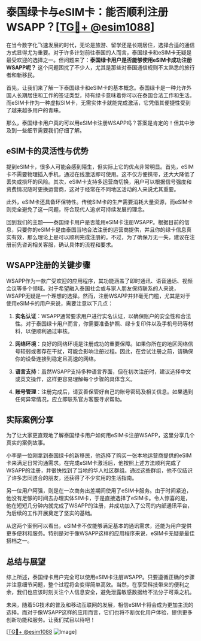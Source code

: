 # 泰国绿卡与eSIM卡：能否顺利注册WSAPP？[[TG💪+ @esim1088](https://t.me/s/esim1088)]

在当今数字化飞速发展的时代，无论是旅游、留学还是长期居住，选择合适的通信方式显得尤为重要。对于许多计划前往泰国的人而言，泰国绿卡和eSIM卡无疑是最受欢迎的选择之一。但问题来了：**泰国绿卡用户是否能够使用eSIM卡成功注册WSAPP呢？** 这个问题困扰了不少人，尤其是那些对泰国通信规则不太熟悉的旅行者和新移民。

首先，让我们来了解一下泰国绿卡和eSIM卡的基本概念。泰国绿卡是一种允许外国人长期居住和工作的签证类型，持有绿卡意味着你可以在泰国合法工作和生活。而eSIM卡作为一种虚拟SIM卡，无需实体卡就能完成激活，它凭借其便捷性受到了越来越多用户的青睐。

那么，泰国绿卡用户真的可以用eSIM卡注册WSAPP吗？答案是肯定的！但其中涉及到一些细节需要我们仔细了解。

## eSIM卡的灵活性与优势

提到eSIM卡，很多人可能会感到陌生，但实际上它的优点非常明显。首先，eSIM卡不需要物理插入手机，通过在线激活即可使用。这不仅方便携带，还大大降低了丢失或损坏的风险。其次，eSIM卡支持多运营商切换，用户可以根据信号强度和资费情况随时更换运营商，这对于经常在不同地区活动的人来说尤其重要。

此外，eSIM卡还具备环保特性。传统SIM卡的生产需要消耗大量资源，而eSIM卡则完全避免了这一问题，符合现代人追求可持续发展的理念。

回到我们的主题——泰国绿卡用户是否能用eSIM卡注册WSAPP。根据目前的信息，只要你的eSIM卡是由泰国当地合法注册的运营商提供，并且你的绿卡信息真实有效，那么理论上是可以顺利完成注册的。不过，为了确保万无一失，建议在注册前先咨询相关客服，确认具体的流程和要求。

## WSAPP注册的关键步骤

WSAPP作为一款广受欢迎的应用程序，其功能涵盖了即时通讯、语音通话、视频会议等多个领域。对于希望融入泰国社会或与家人朋友保持联系的人来说，WSAPP无疑是一个理想的选择。然而，注册WSAPP并非毫无门槛，尤其是对于使用eSIM卡的用户来说，需要注意以下几点：

1. **实名认证**：WSAPP通常要求用户进行实名认证，以确保账户的安全性和合法性。对于泰国绿卡用户而言，你需要准备护照、绿卡复印件以及手机号码等材料，以便顺利通过审核。

2. **网络环境**：良好的网络环境是注册成功的重要保障。如果你所在的地区网络信号较弱或者存在干扰，可能会影响注册过程。因此，在尝试注册之前，请确保你的设备连接到稳定且高速的网络。

3. **语言支持**：虽然WSAPP支持多种语言界面，但在初次注册时，建议选择中文或英文操作，这样更容易理解每个步骤的具体含义。

4. **账号管理**：注册完成后，请妥善保管好自己的账号密码及相关信息。如果遇到任何异常情况，应立即联系官方客服寻求帮助。

## 实际案例分享

为了让大家更直观地了解泰国绿卡用户如何用eSIM卡注册WSAPP，这里分享几个真实的案例故事。

小李是一位刚拿到泰国绿卡的新移民，他选择了购买一张本地运营商提供的eSIM卡来满足日常沟通需求。在完成eSIM卡激活后，他按照上述方法顺利完成了WSAPP的注册，并很快找到了当地的华人社区群组。通过这些群组，他不仅结识了许多志同道合的朋友，还获得了不少实用的生活指南。

另一位用户阿强，则是在一次商务出差期间使用了eSIM卡服务。由于时间紧迫，他没有足够的时间去办理实体SIM卡，于是直接选择了eSIM卡。令人惊喜的是，他在短短几分钟内就完成了WSAPP的注册，并成功加入了公司的内部通讯平台，为后续的工作开展奠定了坚实的基础。

从这两个案例可以看出，eSIM卡不仅能够满足基本的通讯需求，还能为用户提供更多便利和服务。特别是对于像WSAPP这样的应用程序来说，eSIM卡无疑是最佳搭档之一。

## 总结与展望

综上所述，泰国绿卡用户完全可以使用eSIM卡注册WSAPP。只要遵循正确的步骤并注意细节问题，整个过程将会变得简单高效。当然，在享受科技带来的便利之余，我们也应该时刻关注个人信息安全，避免泄露敏感数据给不法分子可乘之机。

未来，随着5G技术的普及和移动互联网的发展，相信eSIM卡将会成为更加主流的选择。而对于像WSAPP这样的应用而言，它们也将不断优化用户体验，提供更多创新功能和服务。让我们拭目以待吧！

[[TG💪+ @esim1088](https://t.me/s/esim1088) ![Image](https://i.postimg.cc/4NQfJmqS/Snipaste-2025-05-13-00-14-12.png)]